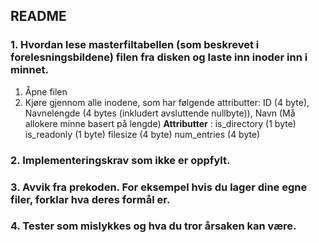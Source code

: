## README

### 1. Hvordan lese masterfiltabellen (som beskrevet i forelesningsbildene) filen fra disken og laste inn inoder inn i minnet.
  1. Åpne filen
  2. Kjøre gjennom alle inodene, som har følgende attributter:
    ID (4 byte),
    Navnelengde (4 bytes (inkludert avsluttende nullbyte)),
    Navn (Må allokere minne basert på lengde)
    **Attributter** :
        is_directory (1 byte)
	      is_readonly (1 byte)
	      filesize (4 byte)
	      num_entries (4 byte)
    




### 2. Implementeringskrav som ikke er oppfylt.

### 3.  Avvik fra prekoden. For eksempel hvis du lager dine egne filer, forklar hva deres formål er.


### 4. Tester som mislykkes og hva du tror årsaken kan være.

